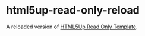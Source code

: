 # html5up-read-only-reload

A reloaded version of [HTML5Up Read Only Template](https://html5up.net/read-only). 
